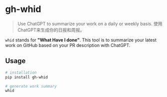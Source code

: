 # gh-whid

> Use ChatGPT to summarize your work on a daily or weekly basis.
> 使用ChatGPT来生成你的日报和周报。

`whid` stands for **"What Have I done"**. This tool is to summarize your latest work on GitHub based on your PR description with ChatGPT.


## Usage

```bash
# installation
pip install gh-whid

# generate work summary
whid
```



